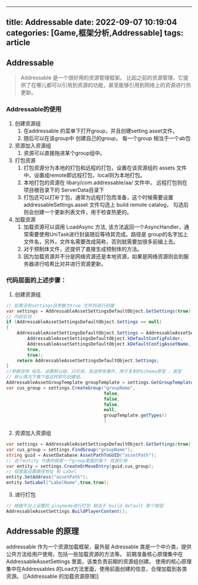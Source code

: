
---
title: Addressable
date:  2022-09-07 10:19:04
categories:  [Game,框架分析,Addressable]
tags: article
---


## Addressable

>
> Addressable 是一个很好用的资源管理框架。
> 比起之前的资源管理，它提供了在哪儿都可以引用到资源的功能，甚至能够引用到网络上的资源进行热更新。
> 

### Addressable的使用
1. 创建资源组
	1. 在addressable 的菜单下打开group，并且创建setting asset文件。
	2. 随后可以在该group中 创建自己的group， 每一个group 相当于一个ab包
2. 资源加入资源组
	1. 资源可以直接拖进某个group组中。
3. 打包资源
	1. 打包资源分为本地的打包和远程的打包，设置在该资源组的 assets 文件中，设置成remote即远程打包，local则为本地打包。
	2. 本地打包的资源在 libary/com.addressable/aa/ 文件中， 远程打包则在项目根目录下的 ServerData目录下
	3. 打包还可以打补丁包，通常为远程打包而准备，这个时候需要设置 addressableSettings.asset 文件勾选上 build remote catalog， 勾选后则会创建一个更新列表文件，用于检查热更的。
4. 加载资源
	1. 加载资源可以调用 LoadAsync 方法, 该方法返回一个AsyncHandler，通常需要使用UniTask进行封装随后等待其完成。路径是 group的名字加上文件名，另外，文件名需要改成简称，否则就需要加很多前缀上去。
	2. 对于预制体文件，还提供了直接生成预制体的方法。
	3. 因为加载资源并不分是网络资源还是本地资源，如果是网络资源则会到服务器进行哈希比对并进行资源更新。

### 代码层面的上述步骤：
1. 创建资源组
```c#
// 如果没有settings且参数为true 文件则进行创建
var settings = AddressableAssetSettingsDefaultObject.GetSettings(true)
// 内部实现：
if (AddressableAssetSettingsDefaultObject.Settings == null)  
{  
	AddressableAssetSettingsDefaultObject.Settings = AddressableAssetSettings.Create(
		AddressableAssetSettingsDefaultObject.kDefaultConfigFolder,
		AddressableAssetSettingsDefaultObject.kDefaultConfigAssetName,
		true,
		true);  
	return AddressableAssetSettingsDefaultObject.Settings;
}
//参数说明 组名，设置默认组，只可读，发送修改事件，用于复制的schema原型 ，类型
// 默认情况下像下面这样即可创建组。
AddressableAssetGroupTemplate groupTemplate = settings.GetGroupTemplateObject(0) as AddressableAssetGroupTemplate;
var cus_group = settings.CreateGroup("groupName",
									 false,
									 false,
									 false,
									 null,
									 groupTemplate.getTypes()
									 )
```

2. 资源加入资源组
```c#
var settings = AddressableAssetSettingsDefaultObject.GetSettings(true);
var cus_group = settings.FindGroup("groupName");
string guid = AssetDatabase.AssetPathToGUID("assetPath");
// 这个entity 代表的就是一个group里面的某个 资源引用
var entity = settings.CreateOrMoveEntry(guid,cus_group);
// 组里面设置路径地址 和 Label
entity.SetAddress("assetPath");
entity.SetLabel("LabelName",true,true);

```

3. 进行打包
```c#
// 根据平台上设置的 playmode进行打包 相当于 build default 那个按钮
AddressableAssetSettings.BuildPlayerContent();
```



## Addressable 的原理
addressable 作为一个资源加载框架，最外层 Adressable 类是一个中介类，提供公共方法给用户使用，包括一些加载资源的方法等。
前期准备核心原理集中在 AddressableAssetSettings 里面，该类负责前期的资源组创建。
使用的核心原理集中在Addressables 的Load方法里面，使用前面创建的信息，合理加载到各类资源。 [[Addressable 的加载资源原理]]










